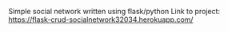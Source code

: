 Simple social network written using flask/python
Link to project: https://flask-crud-socialnetwork32034.herokuapp.com/
